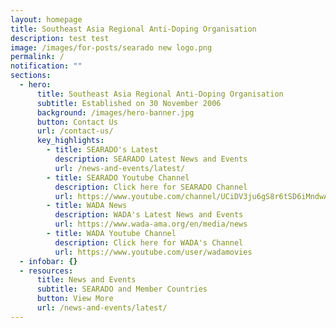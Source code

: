 ```yaml
---
layout: homepage
title: Southeast Asia Regional Anti-Doping Organisation
description: test test
image: /images/for-posts/searado new logo.png
permalink: /
notification: ""
sections:
  - hero:
      title: Southeast Asia Regional Anti-Doping Organisation
      subtitle: Established on 30 November 2006
      background: /images/hero-banner.jpg
      button: Contact Us
      url: /contact-us/
      key_highlights:
        - title: SEARADO's Latest
          description: SEARADO Latest News and Events
          url: /news-and-events/latest/
        - title: SEARADO Youtube Channel
          description: Click here for SEARADO Channel
          url: https://www.youtube.com/channel/UCiDV3ju6gS8r6tSD6iMndwA
        - title: WADA News
          description: WADA's Latest News and Events
          url: https://www.wada-ama.org/en/media/news
        - title: WADA Youtube Channel
          description: Click here for WADA's Channel
          url: https://www.youtube.com/user/wadamovies
  - infobar: {}
  - resources:
      title: News and Events
      subtitle: SEARADO and Member Countries
      button: View More
      url: /news-and-events/latest/
---
```

